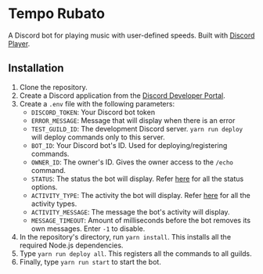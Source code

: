 # Tempo Rubato

A Discord bot for playing music with user-defined speeds. Built with [Discord Player](https://discord-player.js.org/).

## Installation
1. Clone the repository.
2. Create a Discord application from the [Discord Developer Portal](https://discord.com/developers).
3. Create a `.env` file with the following parameters:
    - `DISCORD_TOKEN`: Your Discord bot token
    - `ERROR_MESSAGE`: Message that will display when there is an error
    - `TEST_GUILD_ID`: The development Discord server. `yarn run deploy` will deploy commands only to this server.
    - `BOT_ID`: Your Discord bot's ID. Used for deploying/registering commands.
    - `OWNER_ID`: The owner's ID. Gives the owner access to the `/echo` command.
    - `STATUS`: The status the bot will display. Refer [here](https://old.discordjs.dev/#/docs/discord.js/14.11.0/typedef/PresenceStatusData) for all the status options.
    - `ACTIVITY_TYPE`: The activity the bot will display. Refer [here](https://discord-api-types.dev/api/discord-api-types-v10/enum/ActivityType) for all the activity types.
    - `ACTIVITY_MESSAGE`: The message the bot's activity will display.
    - `MESSAGE_TIMEOUT`: Amount of milliseconds before the bot removes its own messages. Enter `-1` to disable.
4. In the repository's directory, run `yarn install`. This installs all the required Node.js dependencies.
5. Type `yarn run deploy all`. This registers all the commands to all guilds.
6. Finally, type `yarn run start` to start the bot.
